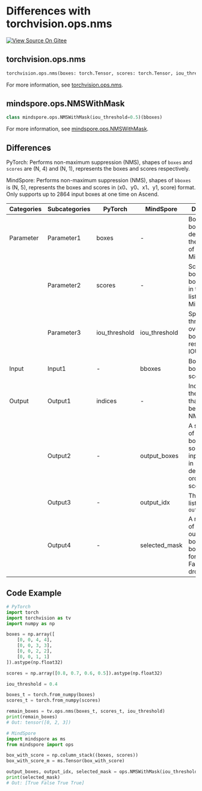 # Differences with torchvision.ops.nms

[![View Source On Gitee](https://mindspore-website.obs.cn-north-4.myhuaweicloud.com/website-images/r2.3.2/resource/_static/logo_source_en.svg)](https://gitee.com/mindspore/docs/blob/r2.3.2/docs/mindspore/source_en/note/api_mapping/pytorch_diff/nms.md)

## torchvision.ops.nms

```python
torchvision.ops.nms(boxes: torch.Tensor, scores: torch.Tensor, iou_threshold: float)
```

For more information, see [torchvision.ops.nms](https://pytorch.org/vision/0.9/ops.html#torchvision.ops.nms).

## mindspore.ops.NMSWithMask

```python
class mindspore.ops.NMSWithMask(iou_threshold=0.5)(bboxes)
```

For more information, see [mindspore.ops.NMSWithMask](https://mindspore.cn/docs/en/r2.3.2/api_python/ops/mindspore.ops.NMSWithMask.html).

## Differences

PyTorch: Performs non-maximum suppression (NMS), shapes of `boxes` and `scores` are (N, 4) and (N, 1), represents the boxes and scores respectively.

MindSpore: Performs non-maximum suppression (NMS), shapes of `bboxes` is (N, 5), represents the boxes and scores in (x0、y0、x1、y1, score) format. Only supports up to 2864 input boxes at one time on Ascend.

| Categories | Subcategories |PyTorch | MindSpore | Difference |
| --- | ---   | ---   | ---        |---  |
|Parameter | Parameter1 | boxes   | -  | Bounding boxes, defined in the input list of MindSpore |
|     | Parameter2 | scores  | -  | Scores of bounding box, defined in the input list of MindSpore |
|     | Parameter3 | iou_threshold | iou_threshold  | Specify the threshold of overlap boxes with respect to IOU |
|Input | Input1 | -   | bboxes    | Bounding boxes with scores |
|Output | Output1 | indices | -  |  Indices of the elements that have been kept by NMS |
|     | Output2 | - | output_boxes  | A sorted list of bounding boxes by sorting the input bboxes in descending order of score |
|     | Output3 | - | output_idx | The indexes list `output_boxes` |
|     | Output4 | - | selected_mask | A mask list of valid output bounding boxes. True for keep, False for drop |

## Code Example

```python
# PyTorch
import torch
import torchvision as tv
import numpy as np

boxes = np.array([
    [0, 0, 4, 4],
    [0, 0, 3, 3],
    [0, 0, 2, 2],
    [0, 0, 1, 1]
]).astype(np.float32)

scores = np.array([0.8, 0.7, 0.6, 0.5]).astype(np.float32)

iou_threshold = 0.4

boxes_t = torch.from_numpy(boxes)
scores_t = torch.from_numpy(scores)

remain_boxes = tv.ops.nms(boxes_t, scores_t, iou_threshold)
print(remain_boxes)
# Out: tensor([0, 2, 3])

# MindSpore
import mindspore as ms
from mindspore import ops

box_with_score = np.column_stack((boxes, scores))
box_with_score_m = ms.Tensor(box_with_score)

output_boxes, output_idx, selected_mask = ops.NMSWithMask(iou_threshold)(box_with_score_m)
print(selected_mask)
# Out: [True False True True]
```